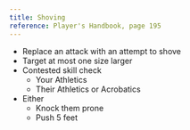 ```yaml
---
title: Shoving
reference: Player's Handbook, page 195
---
```


- Replace an attack with an attempt to shove
- Target at most one size larger
- Contested skill check
  - Your Athletics
  - Their Athletics or Acrobatics
- Either
  - Knock them prone
  - Push 5 feet
